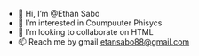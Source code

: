 - 👋 Hi, I’m @Ethan Sabo
- 👀 I’m interested in Coumpuuter Phisycs 
- 💞️ I’m looking to collaborate on HTML
- 📫 Reach me by gmail <etansabo88@gmail.com>
